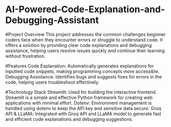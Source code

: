 # AI-Powered-Code-Explanation-and-Debugging-Assistant

#Project Overview
This project addresses the common challenges beginner coders face when they encounter errors or struggle to understand code. It offers a solution by providing clear code explanations and debugging assistance, helping users resolve issues quickly and continue their learning without frustration.

#Features
Code Explanation: Automatically generates explanations for inputted code snippets, making programming concepts more accessible.
Debugging Assistance: Identifies bugs and suggests fixes for errors in the code, helping users troubleshoot effectively.

#Technology Stack
Streamlit: Used for building the interactive frontend. Streamlit is a simple and effective Python framework for creating web applications with minimal effort.
Dotenv: Environment management is handled using dotenv to keep the API key and sensitive data secure.
Groq API & LLaMA: Integrated with Groq API and LLaMA model to generate fast and efficient code explanations and debugging suggestions.
